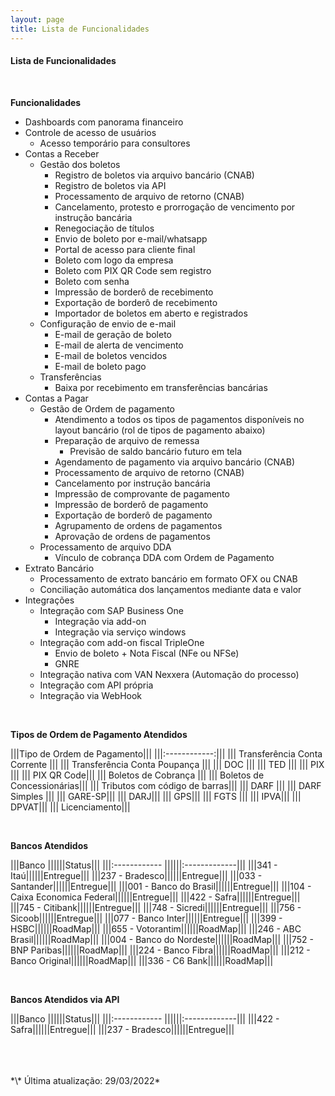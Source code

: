 ```yaml
---
layout: page
title: Lista de Funcionalidades
---
```


#### Lista de Funcionalidades

<br>

**Funcionalidades**

- Dashboards com panorama financeiro
- Controle de acesso de usuários
    - Acesso temporário para consultores
- Contas a Receber
    - Gestão dos boletos
        - Registro de boletos via arquivo bancário (CNAB)
        - Registro de boletos via API
        - Processamento de arquivo de retorno (CNAB)
        - Cancelamento, protesto e prorrogação de vencimento por instrução bancária
        - Renegociação de títulos
        - Envio de boleto por e-mail/whatsapp
        - Portal de acesso para cliente final
        - Boleto com logo da empresa
        - Boleto com PIX QR Code sem registro
        - Boleto com senha
        - Impressão de borderô de recebimento
        - Exportação de borderô de recebimento
        - Importador de boletos em aberto e registrados 
    - Configuração de envio de e-mail
        - E-mail de geração de boleto
        - E-mail de alerta de vencimento
        - E-mail de boletos vencidos
        - E-mail de boleto pago
    - Transferências
        - Baixa por recebimento em transferências bancárias
- Contas a Pagar
    - Gestão de Ordem de pagamento
        - Atendimento a todos os tipos de pagamentos disponíveis no layout bancário (rol de tipos de pagamento abaixo)
        - Preparação de arquivo de remessa
            - Previsão de saldo bancário futuro em tela
        - Agendamento de pagamento via arquivo bancário (CNAB)
        - Processamento de arquivo de retorno (CNAB)
        - Cancelamento por instrução bancária
        - Impressão de comprovante de pagamento
        - Impressão de borderô de pagamento
        - Exportação de borderô de pagamento
        - Agrupamento de ordens de pagamentos
        - Aprovação de ordens de pagamentos
    - Processamento de arquivo DDA
        - Vínculo de cobrança DDA com Ordem de Pagamento
- Extrato Bancário
    - Processamento de extrato bancário em formato OFX ou CNAB
    - Conciliação automática dos lançamentos mediante data e valor
- Integrações
    - Integração com SAP Business One
        - Integração via add-on
        - Integração via serviço windows
    - Integração com add-on fiscal TripleOne
        - Envio de boleto + Nota Fiscal (NFe ou NFSe)
        - GNRE
    - Integração nativa com VAN Nexxera (Automação do processo)
    - Integração com API própria
    - Integração via WebHook

<br>

**Tipos de Ordem de Pagamento Atendidos**

|||Tipo de Ordem de Pagamento|||
|||:------------:|||
||| Transferência Conta Corrente |||
||| Transferência Conta Poupança |||
||| DOC |||
||| TED |||
||| PIX |||
||| PIX QR Code|||
||| Boletos de Cobrança |||
||| Boletos de Concessionárias|||
||| Tributos com código de barras|||
||| DARF |||
||| DARF Simples |||
||| GARE-SP|||
||| DARJ|||
||| GPS|||
||| FGTS |||
||| IPVA|||
||| DPVAT|||
||| Licenciamento|||


<br>

**Bancos Atendidos**

|||Banco             ||||||Status|||
|||:------------      ||||||:-------------|||
|||341 - Itaú||||||Entregue|||
|||237 - Bradesco||||||Entregue|||
|||033 - Santander||||||Entregue|||
|||001 - Banco do Brasil||||||Entregue|||
|||104 - Caixa Economica Federal||||||Entregue|||
|||422 - Safra||||||Entregue|||
|||745 - Citibank||||||Entregue|||
|||748 - Sicredi||||||Entregue|||
|||756 - Sicoob||||||Entregue|||
|||077 - Banco Inter||||||Entregue|||
|||399 - HSBC||||||RoadMap|||
|||655 - Votorantim||||||RoadMap|||
|||246 - ABC Brasil||||||RoadMap|||
|||004 - Banco do Nordeste||||||RoadMap|||
|||752 - BNP Paribas||||||RoadMap|||
|||224 - Banco Fibra||||||RoadMap|||
|||212 - Banco Original||||||RoadMap|||
|||336 - C6 Bank||||||RoadMap|||

<br>

**Bancos Atendidos via API**
<br>

|||Banco             ||||||Status|||
|||:------------      ||||||:-------------|||
|||422 - Safra||||||Entregue|||
|||237 - Bradesco||||||Entregue|||

<br>
<br>
<br>
*\* Última atualização: 29/03/2022*